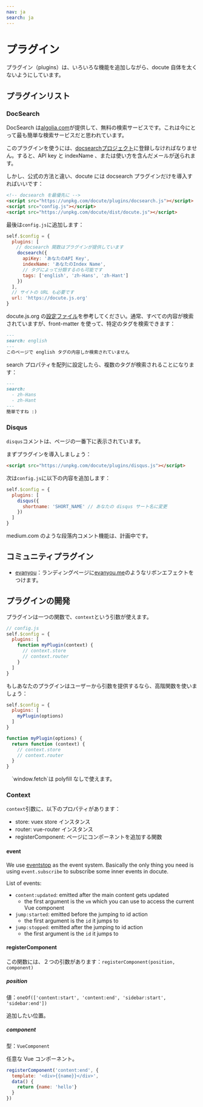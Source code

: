 ```yaml
---
nav: ja
search: ja
---
```


# プラグイン

プラグイン（plugins）は、いろいろな機能を追加しながら、docute 自体を太くないようにしています。

## プラグインリスト

### DocSearch

DocSearch は[algolia.com](http://algolia.com)が提供して、無料の検索サービスです。これは今にとって最も簡単な検索サービスだと思われています。

このプラグインを使うには、[docsearchプロジェクト](https://community.algolia.com/docsearch/)に登録しなければなりません。すると、API key と indexName 、または使い方を含んだメールが送られます。

しかし、公式の方法と違い、docute には docsearch プラグインだけを導入すればいいです：

```html
<!-- docsearch を最優先に -->
<script src="https://unpkg.com/docute/plugins/docsearch.js"></script>
<script src="config.js"></script>
<script src="https://unpkg.com/docute/dist/docute.js"></script>
```

最後は`config.js`に追加します：

```js
self.$config = {
  plugins: [
  　// docsearch 関数はプラグインが提供しています
    docsearch({
      apiKey: 'あなたのAPI Key',
      indexName: 'あなたのIndex Name',
      // タグによって分類するのも可能です
      tags: ['english', 'zh-Hans', 'zh-Hant']
    })
  ],
  // サイトの URL も必要です
  url: 'https://docute.js.org'
}
```

docute.js.org の[設定ファイル](https://github.com/algolia/docsearch-configs/blob/master/configs/docute.json)を参考してください。通常、すべての内容が検索されていますが、front-matter を使って、特定のタグを検索できます：

```markdown
---
search: english
---
このページで english タグの内容しか検索されていません
```

search プロパティを配列に設定したら、複数のタグが検索されることになります：

```markdown
---
search: 
  - zh-Hans
  - zh-Hant
---
簡単ですね :)
```

### Disqus

`disqus`コメントは、ページの一番下に表示されています。

まずプラグインを導入しましょう：

```html
<script src="https://unpkg.com/docute/plugins/disqus.js"></script>
```

次は`config.js`に以下の内容を追加します：

```js
self.$config = {
  plugins: [
    disqus({
      shortname: 'SHORT_NAME' // あなたの disqus サート名に変更
    })
  ]
}
```

medium.com のような段落内コメント機能は、計画中です。

## コミュニティプラグイン

- [evanyou](https://github.com/egoist/docute-evanyou)：ランディングページに[evanyou.me](http://evanyou.me)のようなリボンエフェクトをつけます。

## プラグインの開発

プラグインは一つの関数で、`context`という引数が使えます。

```js
// config.js
self.$config = {
  plugins: [
    function myPlugin(context) {
      // context.store
      // context.router
    }
  ]
}
```

もしあなたのプラグインはユーザーから引数を提供するなら、高階関数を使いましょう：

```js
self.$config = {
  plugins: [
    myPlugin(options)
  ]
}

function myPlugin(options) {
  return function (context) {
    // context.store
    // context.router
  }
}
```

<p class="tip">
　`window.fetch`は polyfill なしで使えます。
</p>

### Context

`context`引数に、以下のプロパティがあります：

- store: vuex store インスタンス
- router: vue-router インスタンス
- registerComponent: ページにコンポーネントを追加する関数

#### event

We use [eventstop](https://github.com/egoist/eventstop) as the event system. Basically the only thing you need is using `event.subscribe` to subscribe some inner events in docute.

List of events:

- `content:updated`: emitted after the main content gets updated
  - the first argument is the `vm` which you can use to access the current Vue component
- `jump:started`: emitted before the jumping to id action
  - the first argument is the `id` it jumps to
- `jump:stopped`: emitted after the jumping to id action
  - the first argument is the `id` it jumps to

#### registerComponent

この関数には、２つの引数があります：`registerComponent(position, component)`

##### position

値：`oneOf(['content:start', 'content:end', 'sidebar:start', 'sidebar:end'])`

追加したい位置。

##### component

型：`VueComponent`

任意な Vue コンポーネント。

```js
registerComponent('content:end', {
  template: '<div>{{name}}</div>',
  data() {
    return {name: 'hello'}
  }
})
```
